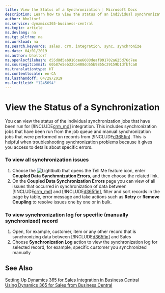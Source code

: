 ```yaml
---
title: View the Status of a Synchronization | Microsoft Docs
description: Learn how to view the status of an individual synchronization job.
author: bholtorf
ms.service: dynamics365-business-central
ms.topic: article
ms.devlang: na
ms.tgt_pltfrm: na
ms.workload: na
ms.search.keywords: sales, crm, integration, sync, synchronize
ms.date: 04/01/2019
ms.author: bholtorf
ms.openlocfilehash: d55d8d5ab916cee6600deaf891702a625d76d7ee
ms.sourcegitcommit: 60b87e5eb32bb408dd65b9855c29159b1dfbfca8
ms.translationtype: HT
ms.contentlocale: en-CA
ms.lasthandoff: 04/29/2019
ms.locfileid: "1245694"
---
```

# <a name="view-the-status-of-a-synchronization"></a>View the Status of a Synchronization
You can view the status of the individual synchronization jobs that have been run for [!INCLUDE[crm_md](includes/crm_md.md)] integration. This includes synchronization jobs that have been run from the job queue and manual synchronization jobs that were performed on records from [!INCLUDE[d365fin](includes/d365fin_md.md)]. This is helpful when troubleshooting synchronization problems because it gives you access to details about specific errors.

### <a name="to-view-all-synchronization-issues"></a>To view all synchronization issues
1. Choose the ![Lightbulb that opens the Tell Me feature](media/ui-search/search_small.png "Tell me what you want to do") icon, enter **Coupled Data Synchronization Errors**, and then choose the related link.
2. On the **Coupled Data Synchronization Errors** page you can view of all issues that occurred in synchronization of data between [!INCLUDE[crm_md](includes/crm_md.md)] and [!INCLUDE[d365fin](includes/d365fin_md.md)], filter and sort records in the page by table, error message and take actions such as **Retry** or **Remove Coupling** to resolve issues one by one or in bulk.

### <a name="to-view-synchronization-log-for-specific-manually-synchronized-record"></a>To view synchronization log for specific (manually synchronized) record
1. Open, for example, customer, item or any other record that is synchronizing data between [!INCLUDE[d365fin](includes/d365fin_md.md)] and Sales
2. Choose **Synchronization Log** action to view the synchronization log for selected record, for example, specific customer you synchronized manually

## <a name="see-also"></a>See Also  
[Setting Up Dynamics 365 for Sales Integration in Business Central](admin-setting-up-integration-with-dynamics-sales.md)  
[Using Dynamics 365 for Sales from Business Central](marketing-integrate-dynamicscrm.md)
